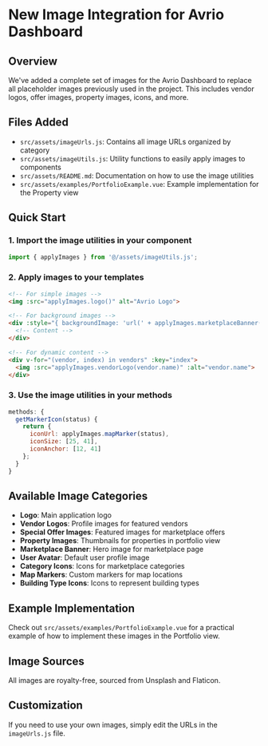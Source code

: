 # New Image Integration for Avrio Dashboard

## Overview

We've added a complete set of images for the Avrio Dashboard to replace all placeholder images previously used in the project. This includes vendor logos, offer images, property images, icons, and more.

## Files Added

- `src/assets/imageUrls.js`: Contains all image URLs organized by category
- `src/assets/imageUtils.js`: Utility functions to easily apply images to components
- `src/assets/README.md`: Documentation on how to use the image utilities
- `src/assets/examples/PortfolioExample.vue`: Example implementation for the Property view

## Quick Start

### 1. Import the image utilities in your component

```javascript
import { applyImages } from '@/assets/imageUtils.js';
```

### 2. Apply images to your templates

```html
<!-- For simple images -->
<img :src="applyImages.logo()" alt="Avrio Logo">

<!-- For background images -->
<div :style="{ backgroundImage: 'url(' + applyImages.marketplaceBanner() + ')' }">
  <!-- Content -->
</div>

<!-- For dynamic content -->
<div v-for="(vendor, index) in vendors" :key="index">
  <img :src="applyImages.vendorLogo(vendor.name)" :alt="vendor.name">
</div>
```

### 3. Use the image utilities in your methods

```javascript
methods: {
  getMarkerIcon(status) {
    return {
      iconUrl: applyImages.mapMarker(status),
      iconSize: [25, 41],
      iconAnchor: [12, 41]
    };
  }
}
```

## Available Image Categories

- **Logo**: Main application logo
- **Vendor Logos**: Profile images for featured vendors
- **Special Offer Images**: Featured images for marketplace offers
- **Property Images**: Thumbnails for properties in portfolio view
- **Marketplace Banner**: Hero image for marketplace page
- **User Avatar**: Default user profile image
- **Category Icons**: Icons for marketplace categories
- **Map Markers**: Custom markers for map locations
- **Building Type Icons**: Icons to represent building types

## Example Implementation

Check out `src/assets/examples/PortfolioExample.vue` for a practical example of how to implement these images in the Portfolio view.

## Image Sources

All images are royalty-free, sourced from Unsplash and Flaticon.

## Customization

If you need to use your own images, simply edit the URLs in the `imageUrls.js` file.
